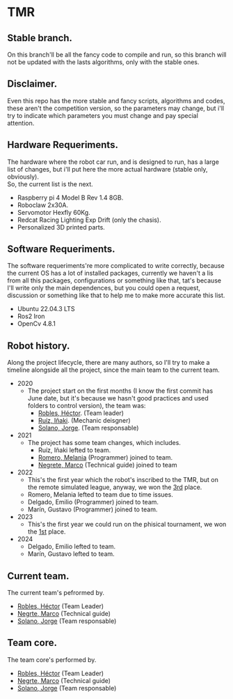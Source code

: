 # TMR

## Stable branch.
On this branch'll be all the fancy code to compile and run, so this branch will
not be updated with the lasts algorithms, only with the stable ones.

## Disclaimer.
Even this repo has the more stable and fancy scripts, algorithms and codes,
these aren't the competition version, so the parameters may change, but i'll
try to indicate which parameters you must change and pay special attention.

## Hardware Requeriments.
The hardware where the robot car run, and is designed to run, has a large list
of changes, but i'll put here the more actual hardware (stable only,
obviously).  
So, the current list is the next.  
- Raspberry pi 4 Model B Rev 1.4 8GB.
- Roboclaw 2x30A.
- Servomotor Hexfly 60Kg.
- Redcat Racing Lighting Exp Drift (only the chasis).
- Personalized 3D printed parts.

## Software Requeriments.
The software requeriments're more complicated to write correctly, because the
current OS has a lot of installed packages, currently we haven't a lis from
all this packages, configurations or something like that, tat's because I'll
write only the main dependences, but you could open a request, discussion or
something like that to help me to make more accurate this list.  
- Ubuntu 22.04.3 LTS
- Ros2 Iron
- OpenCv 4.8.1

## 

## Robot history.
Along the project lifecycle, there are many authors, so I'll try to make a
timeline alongside all the project, since the main team to the current team.  
- 2020
  - The project start on the first months (I know the first commit has June
date, but it's because we hasn't good practices and used folders to control
version), the team was:
    - [Robles, Héctor](https://github.com/Hector290601). (Team leader)
    - [Ruíz, Iñaki](https://github.com/Ricardo-Inaqui). (Mechanic deisgner)
    - [Solano, Jorge](https://github.com/jrg-sln). (Team responsable)
- 2021
  - The project has some team changes, which includes.
    - Ruíz, Iñaki lefted to team.
    - [Romero, Melania](https://github.com/melaniaromero) (Programmer) joined to team.
    - [Negrete, Marco](https://github.com/mnegretev) (Technical guide) joined to team
- 2022
  - This's the first year which the robot's inscribed to the TMR, but on the
remote simulated league, anyway, we won the
[3rd](https://femexrobotica.org/tmr2022/resultados/) place.
  - Romero, Melania lefted to team due to time issues.
  - Delgado, Emilio (Programmer) joined to team.
  - Marín, Gustavo (Programmer) joined to team.
- 2023
  - This's the first year we could run on the phisical tournament, we won the
[1st](https://femexrobotica.org/tmr2023/resultados/) place.
- 2024
  - Delgado, Emilio lefted to team.
  - Marín, Gustavo lefted to team.

## Current team.
The current team's pefrormed by.
- [Robles, Héctor](https://github.com/Hector290601) (Team Leader)
- [Negrte, Marco](https://github.com/mnegretev) (Technical guide)
- [Solano, Jorge](https://github.com/jrg-sln) (Team responsable)

## Team core.
The team core's performed by.
- [Robles, Héctor](https://github.com/Hector290601) (Team Leader)
- [Negrte, Marco](https://github.com/mnegretev) (Technical guide)
- [Solano, Jorge](https://github.com/jrg-sln) (Team responsable)

